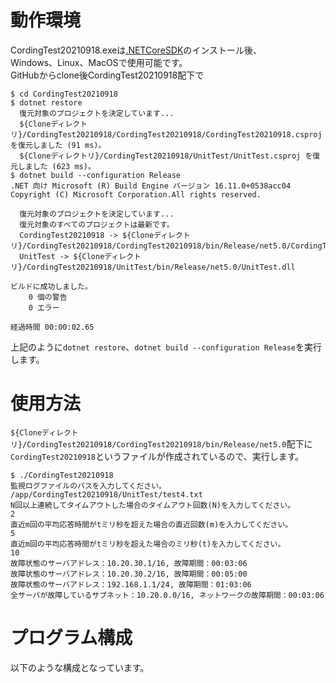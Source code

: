 # 動作環境
CordingTest20210918.exeは[.NETCoreSDK](https://dotnet.microsoft.com/download/dotnet/5.0)のインストール後、  
Windows、Linux、MacOSで使用可能です。  
GitHubからclone後CordingTest20210918配下で
```
$ cd CordingTest20210918
$ dotnet restore
  復元対象のプロジェクトを決定しています...
  ${Cloneディレクトリ}/CordingTest20210918/CordingTest20210918/CordingTest20210918.csproj を復元しました (91 ms)。
  ${Cloneディレクトリ}/CordingTest20210918/UnitTest/UnitTest.csproj を復元しました (623 ms)。
$ dotnet build --configuration Release
.NET 向け Microsoft (R) Build Engine バージョン 16.11.0+0538acc04
Copyright (C) Microsoft Corporation.All rights reserved.

  復元対象のプロジェクトを決定しています...
  復元対象のすべてのプロジェクトは最新です。
  CordingTest20210918 -> ${Cloneディレクトリ}/CordingTest20210918/CordingTest20210918/bin/Release/net5.0/CordingTest20210918.dll
  UnitTest -> ${Cloneディレクトリ}/CordingTest20210918/UnitTest/bin/Release/net5.0/UnitTest.dll

ビルドに成功しました。
    0 個の警告
    0 エラー

経過時間 00:00:02.65
```
上記のように``dotnet restore``、``dotnet build --configuration Release``を実行します。

# 使用方法
``${Cloneディレクトリ}/CordingTest20210918/CordingTest20210918/bin/Release/net5.0``配下に  
``CordingTest20210918``というファイルが作成されているので、実行します。

```
$ ./CordingTest20210918
監視ログファイルのパスを入力してください。
/app/CordingTest20210918/UnitTest/test4.txt
N回以上連続してタイムアウトした場合のタイムアウト回数(N)を入力してください。
2
直近m回の平均応答時間がtミリ秒を超えた場合の直近回数(m)を入力してください。
5
直近m回の平均応答時間がtミリ秒を超えた場合のミリ秒(t)を入力してください。
10
故障状態のサーバアドレス：10.20.30.1/16, 故障期間：00:03:06
故障状態のサーバアドレス：10.20.30.2/16, 故障期間：00:05:00
故障状態のサーバアドレス：192.168.1.1/24, 故障期間：01:03:06
全サーバが故障しているサブネット：10.20.0.0/16, ネットワークの故障期間：00:03:06
```

# プログラム構成
以下のような構成となっています。
[](./img/CordingTest20210918.png)